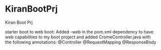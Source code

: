 # KiranBootPrj
Kiran Boot Prj

starter boot to web boot:
Added -web in the pom.xml dependency to have web capabilities to my boot project
and added CromeController.java with the following annotations:
@Controller
@RequestMapping
@ResponseBody
